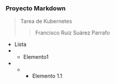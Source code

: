    ### Proyecto Markdown  ###
   > Tarea de Kubernetes
   >> Francisco Ruiz Suárez
Parrafo
- Lista
- + Elemento1
- + * Elemento 1.1

